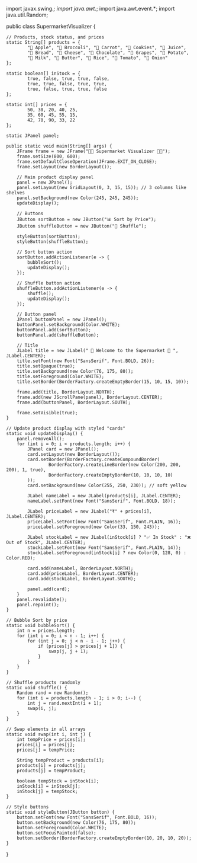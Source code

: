 import javax.swing.*;
import java.awt.*;
import java.awt.event.*;
import java.util.Random;

public class SupermarketVisualizer {

    // Products, stock status, and prices
    static String[] products = {
            "🍎 Apple", "🥦 Broccoli", "🥕 Carrot", "🍪 Cookies", "🥤 Juice",
            "🍞 Bread", "🧀 Cheese", "🍫 Chocolate", "🍇 Grapes", "🥔 Potato",
            "🥛 Milk", "🧈 Butter", "🍚 Rice", "🍅 Tomato", "🧅 Onion"
    };

    static boolean[] inStock = {
            true, false, true, true, false,
            true, true, false, true, true,
            true, false, true, true, false
    };

    static int[] prices = {
            50, 30, 20, 40, 25,
            35, 60, 45, 55, 15,
            42, 70, 90, 33, 22
    };

    static JPanel panel;

    public static void main(String[] args) {
        JFrame frame = new JFrame("🍎🥦 Supermarket Visualizer 🥤🍪");
        frame.setSize(800, 600);
        frame.setDefaultCloseOperation(JFrame.EXIT_ON_CLOSE);
        frame.setLayout(new BorderLayout());

        // Main product display panel
        panel = new JPanel();
        panel.setLayout(new GridLayout(0, 3, 15, 15)); // 3 columns like shelves
        panel.setBackground(new Color(245, 245, 245));
        updateDisplay();

        // Buttons
        JButton sortButton = new JButton("📊 Sort by Price");
        JButton shuffleButton = new JButton("🔀 Shuffle");

        styleButton(sortButton);
        styleButton(shuffleButton);

        // Sort button action
        sortButton.addActionListener(e -> {
            bubbleSort();
            updateDisplay();
        });

        // Shuffle button action
        shuffleButton.addActionListener(e -> {
            shuffle();
            updateDisplay();
        });

        // Button panel
        JPanel buttonPanel = new JPanel();
        buttonPanel.setBackground(Color.WHITE);
        buttonPanel.add(sortButton);
        buttonPanel.add(shuffleButton);

        // Title
        JLabel title = new JLabel(" 🛒 Welcome to the Supermarket 🛒 ", JLabel.CENTER);
        title.setFont(new Font("SansSerif", Font.BOLD, 26));
        title.setOpaque(true);
        title.setBackground(new Color(76, 175, 80));
        title.setForeground(Color.WHITE);
        title.setBorder(BorderFactory.createEmptyBorder(15, 10, 15, 10));

        frame.add(title, BorderLayout.NORTH);
        frame.add(new JScrollPane(panel), BorderLayout.CENTER);
        frame.add(buttonPanel, BorderLayout.SOUTH);

        frame.setVisible(true);
    }

    // Update product display with styled "cards"
    static void updateDisplay() {
        panel.removeAll();
        for (int i = 0; i < products.length; i++) {
            JPanel card = new JPanel();
            card.setLayout(new BorderLayout());
            card.setBorder(BorderFactory.createCompoundBorder(
                    BorderFactory.createLineBorder(new Color(200, 200, 200), 1, true),
                    BorderFactory.createEmptyBorder(10, 10, 10, 10)
            ));
            card.setBackground(new Color(255, 250, 230)); // soft yellow

            JLabel nameLabel = new JLabel(products[i], JLabel.CENTER);
            nameLabel.setFont(new Font("SansSerif", Font.BOLD, 18));

            JLabel priceLabel = new JLabel("₹" + prices[i], JLabel.CENTER);
            priceLabel.setFont(new Font("SansSerif", Font.PLAIN, 16));
            priceLabel.setForeground(new Color(33, 150, 243));

            JLabel stockLabel = new JLabel(inStock[i] ? "✅ In Stock" : "❌ Out of Stock", JLabel.CENTER);
            stockLabel.setFont(new Font("SansSerif", Font.PLAIN, 14));
            stockLabel.setForeground(inStock[i] ? new Color(0, 128, 0) : Color.RED);

            card.add(nameLabel, BorderLayout.NORTH);
            card.add(priceLabel, BorderLayout.CENTER);
            card.add(stockLabel, BorderLayout.SOUTH);

            panel.add(card);
        }
        panel.revalidate();
        panel.repaint();
    }

    // Bubble Sort by price
    static void bubbleSort() {
        int n = prices.length;
        for (int i = 0; i < n - 1; i++) {
            for (int j = 0; j < n - i - 1; j++) {
                if (prices[j] > prices[j + 1]) {
                    swap(j, j + 1);
                }
            }
        }
    }

    // Shuffle products randomly
    static void shuffle() {
        Random rand = new Random();
        for (int i = products.length - 1; i > 0; i--) {
            int j = rand.nextInt(i + 1);
            swap(i, j);
        }
    }

    // Swap elements in all arrays
    static void swap(int i, int j) {
        int tempPrice = prices[i];
        prices[i] = prices[j];
        prices[j] = tempPrice;

        String tempProduct = products[i];
        products[i] = products[j];
        products[j] = tempProduct;

        boolean tempStock = inStock[i];
        inStock[i] = inStock[j];
        inStock[j] = tempStock;
    }

    // Style buttons
    static void styleButton(JButton button) {
        button.setFont(new Font("SansSerif", Font.BOLD, 16));
        button.setBackground(new Color(76, 175, 80));
        button.setForeground(Color.WHITE);
        button.setFocusPainted(false);
        button.setBorder(BorderFactory.createEmptyBorder(10, 20, 10, 20));
    }
}
